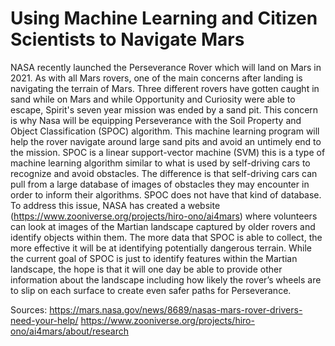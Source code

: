 # Using Machine Learning and Citizen Scientists to Navigate Mars


 NASA recently launched the Perseverance Rover which will land on Mars in 2021. As with all Mars rovers, one of the main concerns after landing is navigating the terrain of Mars. Three different rovers have gotten caught in sand while on Mars and while Opportunity and Curiosity were able to escape, Spirit's seven year mission was ended by a sand pit. This concern is why Nasa will be equipping Perseverance with the Soil Property and Object Classification (SPOC) algorithm. This machine learning program will help the rover navigate around large sand pits and avoid an untimely end to the mission.
SPOC is a linear support-vector machine (SVM) this is a type of machine learning algorithm similar to what is used by self-driving cars to recognize and avoid obstacles. The difference is that self-driving cars can pull from a large database of images of obstacles they may encounter in order to inform their algorithms. SPOC does not have that kind of database. To address this issue, NASA has created a website (https://www.zooniverse.org/projects/hiro-ono/ai4mars) where volunteers can look at images of the Martian landscape captured by older rovers and identify objects within them. The more data that SPOC is able to collect, the more effective it will be at identifying potentially dangerous terrain. While the current goal of SPOC is just to identify features within the Martian landscape, the hope is that it will one day be able to provide other information about the landscape including how likely the rover’s wheels are to slip on each surface to create even safer paths for Perseverance. 

Sources:
https://mars.nasa.gov/news/8689/nasas-mars-rover-drivers-need-your-help/
https://www.zooniverse.org/projects/hiro-ono/ai4mars/about/research
 
